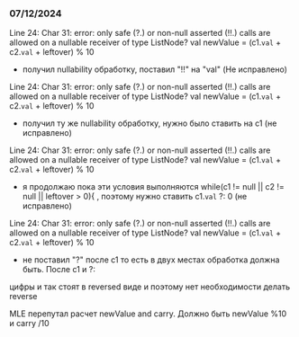 ### 07/12/2024
Line 24: Char 31: error: only safe (?.) or non-null asserted (!!.) calls are allowed on a nullable receiver of type ListNode?
val newValue = (c1.`val` + c2.`val` + leftover) % 10 
- получил nullability обработку, поставил "!!" на "val" (Не исправлено)

Line 24: Char 31: error: only safe (?.) or non-null asserted (!!.) calls are allowed on a nullable receiver of type ListNode?
val newValue = (c1.`val` + c2.`val` + leftover) % 10 
- получил ту же nullability обработку, нужно было ставить на c1 (не исправлено)

Line 24: Char 31: error: only safe (?.) or non-null asserted (!!.) calls are allowed on a nullable receiver of type ListNode?
val newValue = (c1.`val` + c2.`val` + leftover) % 10 
- я продолжаю пока эти условия выполняются  while(c1 != null || c2 != null || leftover > 0){
, поэтому нужно ставить c1.`val` ?: 0 (не исправлено)

Line 24: Char 31: error: only safe (?.) or non-null asserted (!!.) calls are allowed on a nullable receiver of type ListNode?
val newValue = (c1.`val` + c2.`val` + leftover) % 10 
- не поставил "?" после c1 то есть в двух местах обработка должна быть.
После c1 и ?:

цифры и так стоят в reversed виде и поэтому нет необходимости делать reverse

MLE
перепутал расчет newValue and carry. Должно быть newValue %10 и carry /10 
